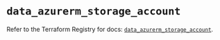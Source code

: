 # `data_azurerm_storage_account`

Refer to the Terraform Registry for docs: [`data_azurerm_storage_account`](https://registry.terraform.io/providers/hashicorp/azurerm/4.8.0/docs/data-sources/storage_account).
